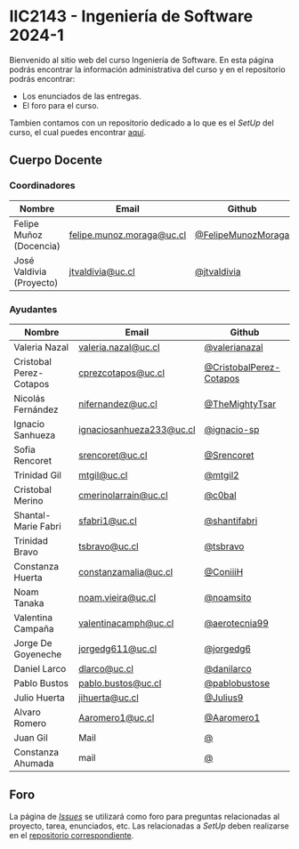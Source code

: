 # IIC2143 - Ingeniería de Software 2024-1

Bienvenido al sitio web del curso Ingeniería de Software. En esta página podrás encontrar la información administrativa del curso y en el repositorio podrás encontrar:
* Los enunciados de las entregas.
* El foro para el curso.

Tambien contamos con un repositorio dedicado a lo que es el _SetUp_ del curso, el cual puedes encontrar [aquí](https://github.com/IIC2143/Setup-Guides).

## Cuerpo Docente

### Coordinadores

| Nombre                      | Email                   | Github                                         |
|-----------------------------|-------------------------|------------------------------------------------|
| Felipe Muñoz (Docencia) | felipe.munoz.moraga@uc.cl  | [@FelipeMunozMoraga](https://github.com/FelipeMunozMoraga)     |
| José Valdivia (Proyecto)   | jtvaldivia@uc.cl | [@jtvaldivia](https://github.com/jtvaldivia) |


### Ayudantes


| Nombre                      | Email                     | Github                                                               |
|-----------------------------|---------------------------|----------------------------------------------------------------------|
| Valeria Nazal | valeria.nazal@uc.cl | [@valerianazal](https://github.com/valerianazal) |
| Cristobal Perez-Cotapos | cprezcotapos@uc.cl | [@CristobalPerez-Cotapos](https://github.com/CristobalPerez-Cotapos) |
| Nicolás Fernández | nifernandez@uc.cl | [@TheMightyTsar](https://github.com/TheMightyTsar) |
| Ignacio Sanhueza | ignaciosanhueza233@uc.cl | [@ignacio-sp](https://github.com/ignacio-sp) |
| Sofia Rencoret | srencoret@uc.cl | [@Srencoret](https://github.com/Srencoret) |
| Trinidad Gil | mtgil@uc.cl | [@mtgil2](https://github.com/mtgil2) |
| Cristobal Merino | cmerinolarrain@uc.cl | [@c0bal](https://github.com/c0bal) |
| Shantal-Marie Fabri | sfabri1@uc.cl | [@shantifabri](https://github.com/shantifabri) |
| Trinidad Bravo | tsbravo@uc.cl | [@tsbravo](https://github.com/tsbravo) |
| Constanza Huerta | constanzamalia@uc.cl | [@ConiiiH](https://github.com/ConiiiH) |
| Noam Tanaka | noam.vieira@uc.cl | [@noamsito](https://github.com/noamsito) |
| Valentina Campaña | valentinacamph@uc.cl| [@aerotecnia99](https://github.com/aerotecnia99) |
| Jorge De Goyeneche | jorgedg611@uc.cl | [@jorgedg6](https://github.com/jorgedg6) |
| Daniel Larco | dlarco@uc.cl | [@danilarco](https://github.com/danilarco) |
| Pablo Bustos | pablo.bustos@uc.cl | [@pablobustose](https://github.com/pablobustose) |
| Julio Huerta | jihuerta@uc.cl | [@Julius9](https://github.com/Julius9) |
| Alvaro Romero | Aaromero1@uc.cl | [@Aaromero1](https://github.com/Aaromero1) |
| Juan Gil | Mail | [@](https://github.com/Aaromero1) |
| Constanza Ahumada | mail | [@](https://github.com/Aaromero1) |


## Foro

La página de [_Issues_](https://github.com/IIC2143/Syllabus/issues) se utilizará como foro para preguntas relacionadas al proyecto, tarea, enunciados, etc. Las relacionadas a _SetUp_ deben realizarse en el [repositorio correspondiente](https://github.com/IIC2143/Setup-Guides/issues).

